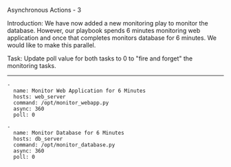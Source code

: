 Asynchronous Actions - 3

Introduction: We have now added a new monitoring play to monitor the database. 
However, our playbook spends 6 minutes monitoring web application and 
once that completes monitors database for 6 minutes. We would like to make this parallel. 

Task: Update poll value for both tasks to 0 to "fire and forget" the monitoring tasks. 

--------------------------

```
-
  name: Monitor Web Application for 6 Minutes
  hosts: web_server
  command: /opt/monitor_webapp.py
  async: 360
  poll: 0
```

```
-
  name: Monitor Database for 6 Minutes
  hosts: db_server
  command: /opt/monitor_database.py
  async: 360
  poll: 0

```
